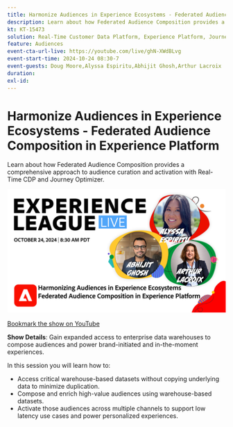```yaml
---
title: Harmonize Audiences in Experience Ecosystems - Federated Audience Composition in Experience Platform
description: Learn about how Federated Audience Composition provides a comprehensive approach to audience curation and activation with Real-Time CDP and Journey Optimizer. 
kt: KT-15473
solution: Real-Time Customer Data Platform, Experience Platform, Journey Optimizer
feature: Audiences
event-cta-url-live: https://youtube.com/live/ghN-XWdBLvg
event-start-time: 2024-10-24 08:30-7
event-guests: Doug Moore,Alyssa Espiritu,Abhijit Ghosh,Arthur Lacroix
duration: 
exl-id: 
---
```

# Harmonize Audiences in Experience Ecosystems - Federated Audience Composition in Experience Platform

Learn about how Federated Audience Composition provides a comprehensive approach to audience curation and activation with Real-Time CDP and Journey Optimizer. 

<img alt="Experience League LIVE October 24 2024" src="../episodes/assets/ep41-web-banner.png">

[Bookmark the show on YouTube](https://www.youtube.com/watch?v=J48CNmcV7wc) 

**Show Details**: 
Gain expanded access to enterprise data warehouses to compose audiences and power brand-initiated and in-the-moment experiences.

In this session you will learn how to: 

* Access critical warehouse-based datasets without copying underlying data to minimize duplication. 
* Compose and enrich high-value audiences using warehouse-based datasets. 
* Activate those audiences across multiple channels to support low latency use cases and power personalized experiences.
